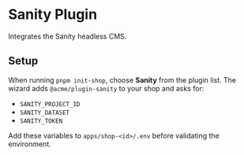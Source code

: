 # Sanity Plugin

Integrates the Sanity headless CMS.

## Setup

When running `pnpm init-shop`, choose **Sanity** from the plugin list. The wizard adds `@acme/plugin-sanity` to your shop and asks for:

- `SANITY_PROJECT_ID`
- `SANITY_DATASET`
- `SANITY_TOKEN`

Add these variables to `apps/shop-<id>/.env` before validating the environment.
